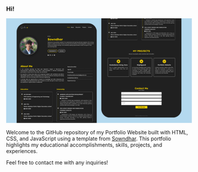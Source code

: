### Hi!

![Preview Img](files/preview.png)

Welcome to the GitHub repository of my Portfolio Website built with HTML, CSS, and JavaScript using a template from [Sowndhar](github.com/sowndharnewbie). This portfolio highlights my educational accomplishments, skills, projects, and experiences.

Feel free to contact me with any inquiries!